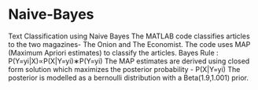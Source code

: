 # Naive-Bayes
Text Classification using Naive Bayes 
The MATLAB code classifies articles to the two magazines- The Onion and The Economist. The code uses MAP (Maximum Apriori estimates)
to classify the articles. 
Bayes Rule : P(Y=yi|X)∝P(X|Y=yi)∗P(Y=yi)
The MAP estimates are derived using closed form solution which maximizes the posterior probability - P(X|Y=yi)
The posterior is modelled as a bernoulli distribution with a Beta(1.9,1.001) prior.  

